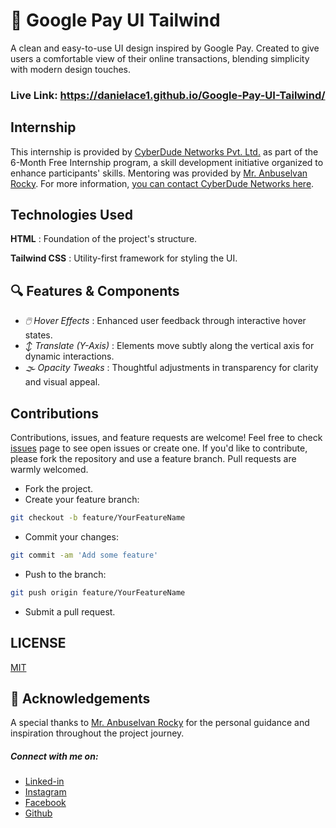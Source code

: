 # 💸 Google Pay UI Tailwind

A clean and easy-to-use UI design inspired by Google Pay. Created to give users a comfortable view of their online transactions, blending simplicity with modern design touches.

### Live Link: https://danielace1.github.io/Google-Pay-UI-Tailwind/

## Internship

This internship is provided by [CyberDude Networks Pvt. Ltd.](https://youtube.com/cyberdudenetworks) as part of the 6-Month Free Internship program, a skill development initiative organized to enhance participants' skills. Mentoring was provided by [Mr. Anbuselvan Rocky](https://instagram.com/anbuselvanrocky). For more information, [you can contact CyberDude Networks here](https://cyberdudenetworks.com).

## Technologies Used

**HTML** : Foundation of the project's structure.

**Tailwind CSS** : Utility-first framework for styling the UI.

## 🔍 Features & Components

- _🖱️ Hover Effects_ : Enhanced user feedback through interactive hover states.
- _↕️ Translate (Y-Axis)_ : Elements move subtly along the vertical axis for dynamic interactions.
- _🌫️ Opacity Tweaks_ : Thoughtful adjustments in transparency for clarity and visual appeal.

## Contributions

Contributions, issues, and feature requests are welcome! Feel free to check [issues](https://github.com/danielace1/Google-Pay-UI-Tailwind/issues) page to see open issues or create one. If you'd like to contribute, please fork the repository and use a feature branch. Pull requests are warmly welcomed.

- Fork the project.
- Create your feature branch:

```sh
git checkout -b feature/YourFeatureName
```

- Commit your changes:

```sh
git commit -am 'Add some feature'
```

- Push to the branch:

```sh
git push origin feature/YourFeatureName
```

- Submit a pull request.

## LICENSE

[MIT](\LICENSE)

## 🎉 Acknowledgements

A special thanks to [Mr. Anbuselvan
Rocky](https://github.com/anburocky3) for the personal guidance and inspiration throughout the project journey.

##### Connect with me on:

- [Linked-in](https://www.linkedin.com/in/sudharsan-a-b40506290/)
- [Instagram](https://instagram.com/sudharsan_daniel)
- [Facebook](https"//https://www.facebook.com/sudharsandaniel.sudharsandaniel)
- [Github](https://github.com/danielace1)
